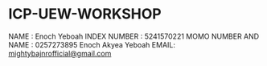 # ICP-UEW-WORKSHOP
NAME : Enoch Yeboah
INDEX NUMBER : 5241570221
MOMO NUMBER AND NAME : 0257273895 Enoch Akyea Yeboah
EMAIL: mightybajnrofficial@gmail.com
